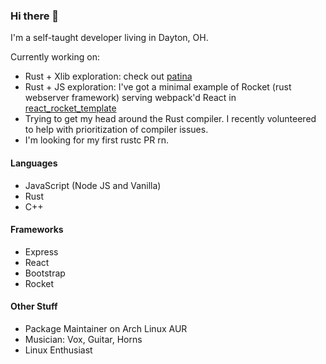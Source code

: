 ### Hi there 👋

I'm a self-taught developer living in Dayton, OH.

Currently working on:

- Rust + Xlib exploration: check out [patina](https://github.com/jechasteen/patina)
- Rust + JS exploration: I've got a minimal example of Rocket (rust webserver framework) serving webpack'd React in [react_rocket_template](https://github.com/jechasteen/react_rocket_template)
- Trying to get my head around the Rust compiler. I recently volunteered to help with prioritization of compiler issues.
- I'm looking for my first rustc PR rn.

#### Languages

* JavaScript (Node JS and Vanilla)
* Rust
* C++

#### Frameworks

* Express
* React
* Bootstrap
* Rocket

#### Other Stuff

* Package Maintainer on Arch Linux AUR
* Musician: Vox, Guitar, Horns
* Linux Enthusiast
